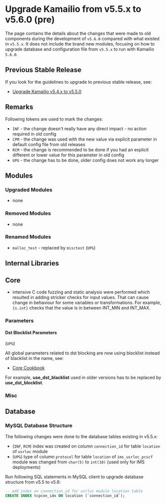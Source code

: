 # Upgrade Kamailio from v5.5.x to v5.6.0 (pre)

The page contains the details about the changes that were made to old
components during the development of `v5.6.0` compared with what existed
in `v5.5.x`. It does not include the brand new modules, focusing on how to
upgrade database and configuration file from `v5.5.x` to run with Kamailio
`5.6.0`.

## Previous Stable Release

If you look for the guidelines to upgrade to previous stable release,
see:

-   [Upgrade Kamailio v5.4.x to v5.5.0](5.4.x-to-5.5.0.md)

## Remarks

Following tokens are used to mark the changes:

-   `INF` - the change doesn't really have any direct impact - no action
    required in old config
-   `CPM` - the change was used with the new value via explicit parameter
    in default config file from old releases
-   `RCM` - the change is recommended to be done if you had an explicit
    different or lower value for this parameter in old config
-   `UPG` - the change has to be done, older config does not work any
    longer

## Modules

### Upgraded Modules

-   none

### Removed Modules

-   none

### Renamed Modules

-   `malloc_test` - replaced by `misctest` (`UPG`)

## Internal Libraries

## Core

- intensive C code fuzzing and static analysis were performed which resulted in
adding stricker checks for input values. That can cause change in behaviour
for some variables or transformations. For example, `{s.int}` checks that
the value is in between INT_MIN and INT_MAX.

### Parameters

#### Dst Blocklist Parameters

(`UPG`)

All global parameters related to dst blocking are now using blocklist
instead of blacklist in the name, see:

-   [Core Cookbook](../../cookbooks/5.6.x/core.md#blocklist_parameters)

For example, **use_dst_blacklist** used in older versions has to be
replaced by **use_dst_blocklist**.

### Misc

## Database

### MySQL Database Structure

The following changes were done to the database tables existing in v5.5.x:

- (`INF`, `RCM`) index was created on column `connection_id` for table `location` of `usrloc` module
- (`UPG`) type of column `protocol` for table `location` of `ims_usrloc_pcscf` module was changed from `char(5)` to `int(10)` (used only for IMS deployments)

Run following SQL statements in MySQL client to upgrade database
structure from v5.5 to v5.6:

``` sql
-- add index on connection_id for usrloc module location table
CREATE INDEX tcpcon_idx ON location (`connection_id`);
```
